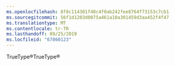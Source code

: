 ```yaml
---
ms.openlocfilehash: 8f8c114301f48c4f0ab242fee8764f73153c7cb1
ms.sourcegitcommit: 56f1d1203d0075a461a10a301459d3aa452f4f47
ms.translationtype: MT
ms.contentlocale: tr-TR
ms.lasthandoff: 09/25/2019
ms.locfileid: "67860123"
---
```

<span data-ttu-id="c4989-101">TrueType®</span><span class="sxs-lookup"><span data-stu-id="c4989-101">TrueType®</span></span>
